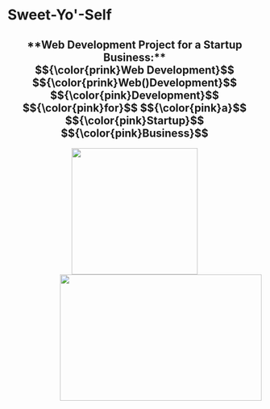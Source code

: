 # Sweet-Yo'-Self
<h2 align="center">
**Web Development Project for a Startup Business:**
$${\color{prink}Web&nbsp;Development}$$ 
$${\color{prink}Web()Development}$$
$${\color{pink}Development}$$ $${\color{pink}for}$$ $${\color{pink}a}$$ $${\color{pink}Startup}$$ $${\color{pink}Business}$$
</h2>
<p align="center">
<a href="https://sweetyoself.com">
  <img src="https://github.com/Giavonator/Sweet-Yo-Self/assets/68939873/8a9b326b-7448-4573-89c7-e2d4dcbdc752" width="250" height="250">
</a>


<a style="position:relative; float:right;" href="https://sweetyoself.com">
  <img src="https://github.com/Giavonator/Sweet-Yo-Self/assets/68939873/eda90db1-a1a0-4376-8127-a6e40fd587ce" width="400" height="250">
</a>
</p>
  

